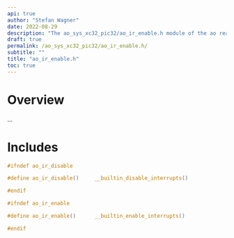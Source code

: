 ```yaml
---
api: true
author: "Stefan Wagner"
date: 2022-08-29
description: "The ao_sys_xc32_pic32/ao_ir_enable.h module of the ao real-time operating system."
draft: true
permalink: /ao_sys_xc32_pic32/ao_ir_enable.h/ 
subtitle: ""
title: "ao_ir_enable.h"
toc: true
---
```


# Overview

...

# Includes

```c
#ifndef ao_ir_disable

#define ao_ir_disable()     __builtin_disable_interrupts()

#endif

#ifndef ao_ir_enable

#define ao_ir_enable()      __builtin_enable_interrupts()

#endif

```
